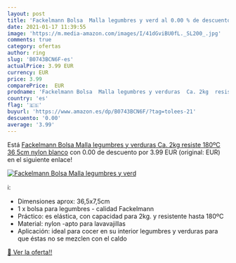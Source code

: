 ```yaml
---
layout: post
title: 'Fackelmann Bolsa  Malla legumbres y verd al 0.00 % de descuento'
date: 2021-01-17 11:39:55
image: 'https://m.media-amazon.com/images/I/41dGviBU0fL._SL200_.jpg'
comments: true
category: ofertas
author: ring
slug: 'B0743BCN6F-es'
actualPrice: 3.99 EUR
currency: EUR
price: 3.99
comparePrice:  EUR
prodname: 'Fackelmann Bolsa  Malla legumbres y verduras  Ca. 2kg  resiste 180ºC  36 5cm  nylon  blanco'
country: 'es'
flag: '🇪🇸'
buyurl: 'https://www.amazon.es/dp/B0743BCN6F/?tag=tolees-21'
descuento: '0.00'
average: '3.99'
---
```


Está [Fackelmann Bolsa  Malla legumbres y verduras  Ca. 2kg  resiste 180ºC  36 5cm  nylon  blanco](https://www.amazon.es/dp/B0743BCN6F/?tag=tolees-21) con 0.00 de descuento por 3.99 EUR (original:  EUR) en el siguiente enlace!

[![Fackelmann Bolsa  Malla legumbres y verd](https://m.media-amazon.com/images/I/41dGviBU0fL._SL200_.jpg)](https://www.amazon.es/dp/B0743BCN6F/?tag=tolees-21)

ℹ️:

- Dimensiones aprox: 36,5x7,5cm
- 1 x bolsa para legumbres - calidad Fackelmann
- Práctico: es elástica, con capacidad para 2kg. y resistente hasta 180ºC
- Material: nylon -apto para lavavajillas
- Aplicación: ideal para cocer en su interior legumbres y verduras para que éstas no se mezclen con el caldo

[🛒 Ver la oferta!!](https://www.amazon.es/dp/B0743BCN6F/?tag=tolees-21)
